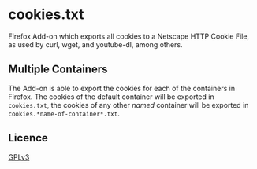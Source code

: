 # cookies.txt

Firefox Add-on which exports all cookies to a Netscape HTTP Cookie File, as used by curl, wget, and youtube-dl, among others.

## Multiple Containers
The Add-on is able to export the cookies for each of the containers in Firefox. The cookies of the default container will be exported in ``cookies.txt``, the cookies of any other *named* container will be exported in ``cookies.*name-of-container*.txt``.

## Licence

<a href="https://github.com/lennonhill/cookies-txt/blob/master/LICENSE">GPLv3</a>
